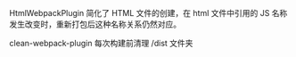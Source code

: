 HtmlWebpackPlugin 简化了 HTML 文件的创建，在 html 文件中引用的 JS 名称发生改变时，重新打包后这种名称关系仍然对应。

clean-webpack-plugin 每次构建前清理 /dist 文件夹
